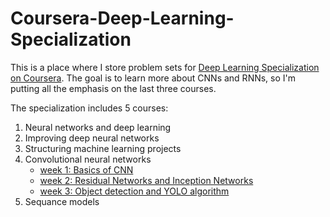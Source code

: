 # Coursera-Deep-Learning-Specialization

This is a place where I store problem sets for [Deep Learning Specialization on Coursera](https://www.coursera.org/specializations/deep-learning). The goal is to learn more about CNNs and RNNs, so I'm putting all the emphasis on the last three courses.

The specialization includes 5 courses:

1. Neural networks and deep learning
2. Improving deep neural networks
3. Structuring machine learning projects
4. Convolutional neural networks
   - [week 1: Basics of CNN](/Convolutional%20neural%20networks/week1/)
   - [week 2: Residual Networks and Inception Networks](/Convolutional%20neural%20networks/week2/)
   - [week 3: Object detection and YOLO algorithm](/Convolutional%20neural%20networks/week3/)
5. Sequance models

